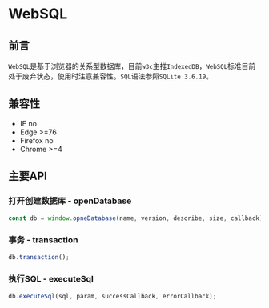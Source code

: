 # WebSQL

## 前言

`WebSQL`是基于浏览器的关系型数据库，目前`w3c`主推`IndexedDB`，`WebSQL`标准目前处于废弃状态，使用时注意兼容性。`SQL`语法参照`SQLite 3.6.19`。

## 兼容性

+ IE no
+ Edge >=76
+ Firefox no
+ Chrome >=4

## 主要API

### 打开创建数据库 - openDatabase

```js
const db = window.opneDatabase(name, version, describe, size, callback);
```

### 事务 - transaction

```js
db.transaction();
```

### 执行SQL - executeSql

```js
db.executeSql(sql, param, successCallback, errorCallback);
```